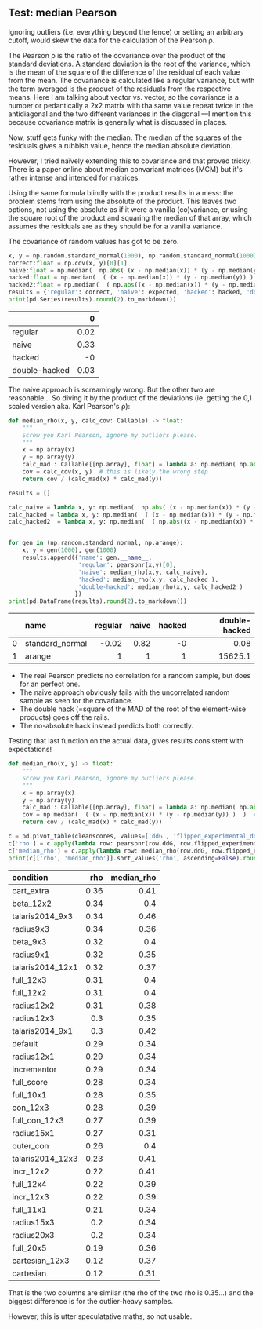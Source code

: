 ## Test: median Pearson

Ignoring outliers (i.e. everything beyond the fence) or setting an arbitrary cutoff,
would skew the data for the calculation of the Pearson &rho;.

The Pearson &rho; is the ratio of the covariance over the product of the standard deviations.
A standard deviation is the root of the variance, which is 
the mean of the square of the difference of the residual of each value from the mean.
The covariance is calculated like a regular variance,
but with the term averaged is the product of the residuals from the respective means.
Here I am talking about vector vs. vector, so the covariance is a number or
pedantically a 2x2 matrix with tha same value repeat twice in the antidiagonal and the two different variances in the diagonal
—I mention this because covariance matrix is generally what is discussed in places.

Now, stuff gets funky with the median. The median of the squares of the residuals gives a rubbish value,
hence the median absolute deviation.

However, I tried naïvely extending this to covariance and that proved tricky.
There is a paper online about
median convariant matrices (MCM) but it's rather intense and intended for matrices.

Using the same formula blindly with the product results in a mess:
the problem stems from using the absolute of the product.
This leaves two options, not using the absolute as if it were a vanilla (co)variance,
or using the square root of the product and squaring the median of that array, 
which assumes the residuals are as they should be for a vanilla variance.

The covariance of random values has got to be zero. 

```python
x, y = np.random.standard_normal(1000), np.random.standard_normal(1000)
correct:float = np.cov(x, y)[0][1]
naive:float = np.median(  np.abs( (x - np.median(x)) * (y - np.median(y)) )  )
hacked:float = np.median(  ( (x - np.median(x)) * (y - np.median(y)) )  )
hacked2:float = np.median(  ( np.abs((x - np.median(x)) * (y - np.median(y)) )**1/2)  )**2
results = {'regular': correct, 'naive': expected, 'hacked': hacked, 'double-hacked': hacked2}
print(pd.Series(results).round(2).to_markdown())
```

|               |     0 |
|:--------------|------:|
| regular       |  0.02 |
| naive         |  0.33 |
| hacked        | -0    |
| double-hacked |  0.03 |

The naive approach is screamingly wrong. But the other two are reasonable...
So diving it by the product of the deviations (ie. getting the 0,1 scaled version aka. Karl Pearson's &rho;):

```python
def median_rho(x, y, calc_cov: Callable) -> float:
    """
    Screw you Karl Pearson, ignore my outliers please.
    """
    x = np.array(x)
    y = np.array(y)
    calc_mad : Callable[[np.array], float] = lambda a: np.median( np.abs(a - np.median(a)) )
    cov = calc_cov(x, y)  # this is likely the wrong step
    return cov / (calc_mad(x) * calc_mad(y))

results = []

calc_naive = lambda x, y: np.median(  np.abs( (x - np.median(x)) * (y - np.median(y)) )  )
calc_hacked = lambda x, y: np.median(  ( (x - np.median(x)) * (y - np.median(y)) )  )
calc_hacked2  = lambda x, y: np.median(  ( np.abs((x - np.median(x)) * (y - np.median(y)) )**1/2)  )**2


for gen in (np.random.standard_normal, np.arange):
    x, y = gen(1000), gen(1000)
    results.append({'name': gen.__name__,
                    'regular': pearsonr(x,y)[0],
                    'naive': median_rho(x,y, calc_naive),
                    'hacked': median_rho(x,y, calc_hacked ),
                    'double-hacked': median_rho(x,y, calc_hacked2 )
                   })
print(pd.DataFrame(results).round(2).to_markdown())
```
|    | name            |   regular |   naive |   hacked |   double-hacked |
|---:|:----------------|----------:|--------:|---------:|----------------:|
|  0 | standard_normal |     -0.02 |    0.82 |       -0 |            0.08 |
|  1 | arange          |      1    |    1    |        1 |        15625.1  |

* The real Pearson predicts no correlation for a random sample, but does for an perfect one.
* The naive approach obviously fails with the uncorrelated random sample as seen for the covariance.
* The double hack (=square of the MAD of the root of the element-wise products) goes off the rails.
* The no-absolute hack instead predicts both correctly.

Testing that last function on the actual data, gives results consistent with expectations!

```python
def median_rho(x, y) -> float:
    """
    Screw you Karl Pearson, ignore my outliers please.
    """
    x = np.array(x)
    y = np.array(y)
    calc_mad : Callable[[np.array], float] = lambda a: np.median( np.abs(a - np.median(a)) )
    cov = np.median(  ( (x - np.median(x)) * (y - np.median(y)) )  )  # this is likely the wrong step
    return cov / (calc_mad(x) * calc_mad(y))

c = pd.pivot_table(cleanscores, values=['ddG', 'flipped_experimental_ddG'], index=['condition'], aggfunc=list)
c['rho'] = c.apply(lambda row: pearsonr(row.ddG, row.flipped_experimental_ddG)[0], 1)
c['median_rho'] = c.apply(lambda row: median_rho(row.ddG, row.flipped_experimental_ddG), 1)
print(c[['rho', 'median_rho']].sort_values('rho', ascending=False).round(2).to_markdown())
```
| condition        |   rho |   median_rho |
|:-----------------|------:|-------------:|
| cart_extra       |  0.36 |         0.41 |
| beta_12x2        |  0.34 |         0.4  |
| talaris2014_9x3  |  0.34 |         0.46 |
| radius9x3        |  0.34 |         0.36 |
| beta_9x3         |  0.32 |         0.4  |
| radius9x1        |  0.32 |         0.35 |
| talaris2014_12x1 |  0.32 |         0.37 |
| full_12x3        |  0.31 |         0.4  |
| full_12x2        |  0.31 |         0.4  |
| radius12x2       |  0.31 |         0.38 |
| radius12x3       |  0.3  |         0.35 |
| talaris2014_9x1  |  0.3  |         0.42 |
| default          |  0.29 |         0.34 |
| radius12x1       |  0.29 |         0.34 |
| incrementor      |  0.29 |         0.34 |
| full_score       |  0.28 |         0.34 |
| full_10x1        |  0.28 |         0.35 |
| con_12x3         |  0.28 |         0.39 |
| full_con_12x3    |  0.27 |         0.39 |
| radius15x1       |  0.27 |         0.31 |
| outer_con        |  0.26 |         0.4  |
| talaris2014_12x3 |  0.23 |         0.41 |
| incr_12x2        |  0.22 |         0.41 |
| full_12x4        |  0.22 |         0.39 |
| incr_12x3        |  0.22 |         0.39 |
| full_11x1        |  0.21 |         0.34 |
| radius15x3       |  0.2  |         0.34 |
| radius20x3       |  0.2  |         0.34 |
| full_20x5        |  0.19 |         0.36 |
| cartesian_12x3   |  0.12 |         0.37 |
| cartesian        |  0.12 |         0.31 |

That is the two columns are similar (the rho of the two rho is 0.35...) and the biggest difference is for the outlier-heavy
samples.

However, this is utter speculatative maths, so not usable.

